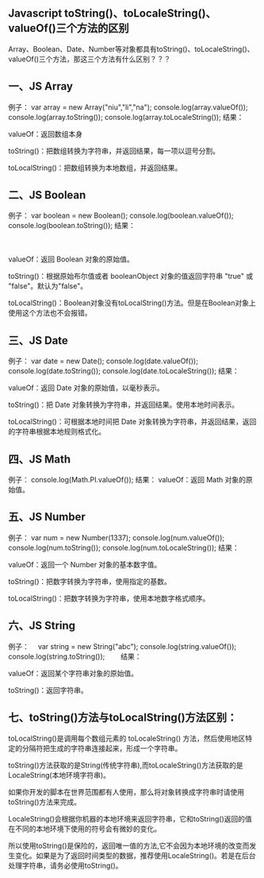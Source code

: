 ## Javascript toString()、toLocaleString()、valueOf()三个方法的区别
Array、Boolean、Date、Number等对象都具有toString()、toLocaleString()、valueOf()三个方法，那这三个方法有什么区别？？？

## 一、JS Array
例子：
  var array = new Array("niu","li","na");
  console.log(array.valueOf());
  console.log(array.toString());
  console.log(array.toLocaleString());
结果：

  valueOf：返回数组本身

  toString()：把数组转换为字符串，并返回结果，每一项以逗号分割。

  toLocalString()：把数组转换为本地数组，并返回结果。

## 二、JS Boolean
例子：
  var boolean = new Boolean();
  console.log(boolean.valueOf());
  console.log(boolean.toString());
结果：

　　

valueOf：返回 Boolean 对象的原始值。

toString()：根据原始布尔值或者 booleanObject 对象的值返回字符串 "true" 或 "false"。默认为"false"。

toLocalString()：Boolean对象没有toLocalString()方法。但是在Boolean对象上使用这个方法也不会报错。

## 三、JS Date
例子：
  var date = new Date();
  console.log(date.valueOf());
  console.log(date.toString());
  console.log(date.toLocaleString());
结果：

valueOf：返回 Date 对象的原始值，以毫秒表示。

toString()：把 Date 对象转换为字符串，并返回结果。使用本地时间表示。

toLocalString()：可根据本地时间把 Date 对象转换为字符串，并返回结果，返回的字符串根据本地规则格式化。

## 四、JS Math
例子：
console.log(Math.PI.valueOf());
结果：
  valueOf：返回 Math 对象的原始值。 
## 五、JS Number

例子：
  var num = new Number(1337);
  console.log(num.valueOf());
  console.log(num.toString());
  console.log(num.toLocaleString());
结果：

valueOf：返回一个 Number 对象的基本数字值。

toString()：把数字转换为字符串，使用指定的基数。

toLocalString()：把数字转换为字符串，使用本地数字格式顺序。

## 六、JS String
例子：　
  var string = new String("abc");
  console.log(string.valueOf());
  console.log(string.toString());
　　结果：



valueOf：返回某个字符串对象的原始值。

toString()：返回字符串。　　

## 七、toString()方法与toLocalString()方法区别：
toLocalString()是调用每个数组元素的 toLocaleString() 方法，然后使用地区特定的分隔符把生成的字符串连接起来，形成一个字符串。

toString()方法获取的是String(传统字符串),而toLocaleString()方法获取的是LocaleString(本地环境字符串)。

如果你开发的脚本在世界范围都有人使用，那么将对象转换成字符串时请使用toString()方法来完成。

LocaleString()会根据你机器的本地环境来返回字符串，它和toString()返回的值在不同的本地环境下使用的符号会有微妙的变化。

所以使用toString()是保险的，返回唯一值的方法,它不会因为本地环境的改变而发生变化。如果是为了返回时间类型的数据，推荐使用LocaleString()。若是在后台处理字符串，请务必使用toString()。
